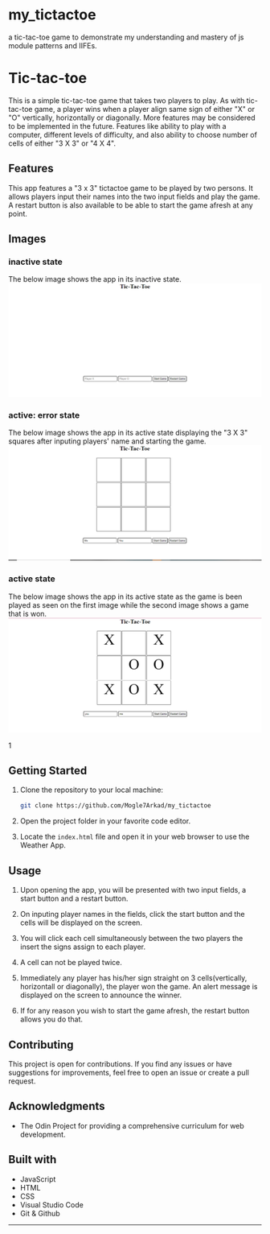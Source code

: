 # my_tictactoe
a tic-tac-toe game to demonstrate my understanding and mastery of js module patterns and IIFEs.


# Tic-tac-toe
This is a simple tic-tac-toe game that takes two players to play. As with tic-tac-toe game, a player wins when a player align same  sign of either "X" or "O" vertically, horizontally or diagonally. More features may be considered to be implemented in the future. Features like ability to play with a computer, different levels of difficulty, and also ability to choose number of cells of either "3 X 3" or "4 X 4".

## Features
This app features a "3 x 3" tictactoe game to be played by two persons. It allows players input their names into the two input fields and play the game. A restart button is also available to be able to start the game afresh at any point.

## Images

### inactive state
The below image shows the app in its inactive state.
![](./screenshots/start.png)

### active: error state
The below image shows the app in its active state displaying the "3 X 3" squares after inputing players' name and starting the game.
![](./screenshots/cellsdisplay.png)

### active state
The below image shows the app in its active state as the game is been played as seen on the first image while the second image shows a game that is won.
![](./screenshots/active2.png)

1[](./screenshots/active3.png)

## Getting Started

1. Clone the repository to your local machine:

   ```bash
   git clone https://github.com/Mogle7Arkad/my_tictactoe
   ```
2. Open the project folder in your favorite code editor.

4. Locate the `index.html` file and open it in your web browser to use the Weather App.

## Usage

1. Upon opening the app, you will be presented with two input fields, a start button and a restart button.

2. On inputing player names in the fields, click the start button and the cells will be displayed on the screen.

3. You will click each cell simultaneously between the two players the insert the signs assign to each player.

4. A cell can not be played twice.

5. Immediately any player has his/her sign straight on 3 cells(vertically, horizontall or diagonally), the player won the game. An alert message is displayed on the screen to announce the winner.

6. If for any reason you wish to start the game afresh, the restart button allows you do that.

## Contributing

This project is open for contributions. If you find any issues or have suggestions for improvements, feel free to open an issue or create a pull request.

## Acknowledgments

- The Odin Project for providing a comprehensive curriculum for web development.

## Built with
- JavaScript
- HTML
- CSS
- Visual Studio Code
- Git & Github
---